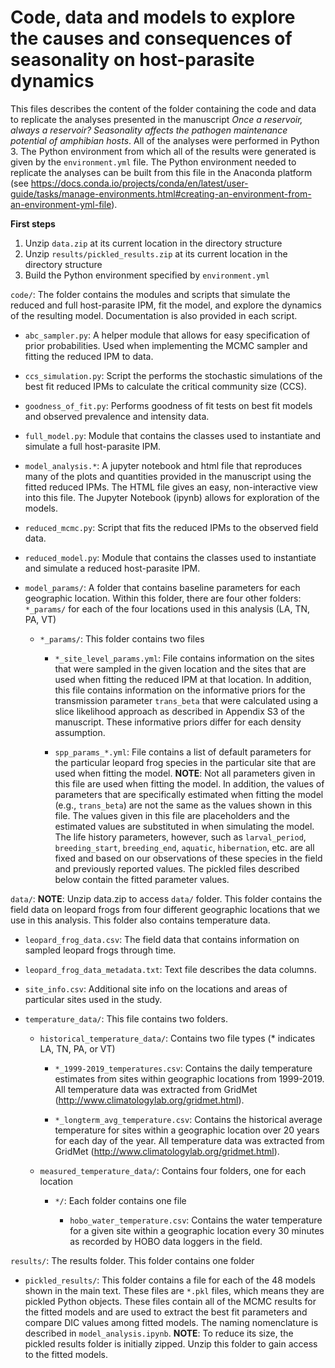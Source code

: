 # Code, data and models to explore the causes and consequences of seasonality on host-parasite dynamics

This files describes the content of the folder containing the code and data to replicate the analyses presented in the manuscript *Once a reservoir, always a reservoir? Seasonality affects the pathogen maintenance potential of amphibian hosts*. All of the analyses were performed in Python 3.  The Python environment from which all of the results were generated is given by the `environment.yml` file. The Python environment needed to replicate the analyses can be built from this file in the Anaconda platform (see https://docs.conda.io/projects/conda/en/latest/user-guide/tasks/manage-environments.html#creating-an-environment-from-an-environment-yml-file).

**First steps**

1. Unzip `data.zip` at its current location in the directory structure
2. Unzip `results/pickled_results.zip` at its current location in the directory structure
3. Build the Python environment specified by `environment.yml`

`code/`: The folder contains the modules and scripts that simulate the reduced and full host-parasite IPM, fit the model, and explore the dynamics of the resulting model. Documentation is also provided in each script.

- `abc_sampler.py`: A helper module that allows for easy specification of prior probabilities. Used when implementing the MCMC sampler and fitting the reduced IPM to data.

- `ccs_simulation.py`: Script the performs the stochastic simulations of the best fit reduced IPMs to calculate the critical community size (CCS).

- `goodness_of_fit.py`: Performs goodness of fit tests on best fit models and observed prevalence and intensity data.

- `full_model.py`: Module that contains the classes used to instantiate and simulate a full host-parasite IPM.

- `model_analysis.*`: A jupyter notebook and html file that reproduces many of the plots and quantities provided in the manuscript using the fitted reduced IPMs. The HTML file gives an easy, non-interactive view into this file.  The Jupyter Notebook (ipynb) allows for exploration of the models.

- `reduced_mcmc.py`: Script that fits the reduced IPMs to the observed field data.

- `reduced_model.py`: Module that contains the classes used to instantiate and simulate a reduced host-parasite IPM.

- `model_params/`: A folder that contains baseline parameters for each geographic location. Within this folder, there are four other folders: `*_params/` for each of the four locations used in this analysis (LA, TN, PA, VT)

    - `*_params/`: This folder contains two files

        - `*_site_level_params.yml`: File contains information on the sites that were sampled in the given location and the sites that are used when fitting the reduced IPM at that location. In addition, this file contains information on the informative priors for the transmission parameter `trans_beta` that were calculated using a slice likelihood approach as described in Appendix S3 of the manuscript. These informative priors differ for each density assumption.

        - `spp_params_*.yml`: File contains a list of default parameters for the particular leopard frog species in the particular site that are used when fitting the model. **NOTE**: Not all parameters given in this file are used when fitting the model. In addition, the values of parameters that are specifically estimated when fitting the model (e.g., `trans_beta`) are not the same as the values shown in this file.  The values given in this file are placeholders and the estimated values are substituted in when simulating the model.  The life history parameters, however, such as `larval_period`, `breeding_start`, `breeding_end`, `aquatic`, `hibernation`, etc. are all fixed and based on our observations of these species in the field and previously reported values. The pickled files described below contain the fitted parameter values.

`data/`: **NOTE**: Unzip data.zip to access `data/` folder. This folder contains the field data on leopard frogs from four different geographic locations that we use in this analysis. This folder also contains temperature data.

- `leopard_frog_data.csv`: The field data that contains information on sampled leopard frogs through time.

- `leopard_frog_data_metadata.txt`: Text file describes the data columns.
- `site_info.csv`: Additional site info on the locations and areas of particular sites used in the study.

- `temperature_data/`: This file contains two folders.

    - `historical_temperature_data/`: Contains two file types (* indicates LA, TN, PA, or VT)

        - `*_1999-2019_temperatures.csv`: Contains the daily temperature estimates from sites within geographic locations from 1999-2019.  All temperature data was extracted from GridMet (http://www.climatologylab.org/gridmet.html).

        - `*_longterm_avg_temperature.csv`: Contains the historical average temperature for sites within a geographic location over 20 years for each day of the year. All temperature data was extracted from GridMet (http://www.climatologylab.org/gridmet.html).

    - `measured_temperature_data/`: Contains four folders, one for each location

        - `*/`: Each folder contains one file

            - `hobo_water_temperature.csv`: Contains the water temperature for a given site within a geographic location every 30 minutes as recorded by HOBO data loggers in the field.

`results/`: The results folder. This folder contains one folder

- `pickled_results/`: This folder contains a file for each of the 48 models shown in the main text. These files are `*.pkl` files, which means they are pickled Python objects.  These files contain all of the MCMC results for the fitted models and are used to extract the best fit parameters and compare DIC values among fitted models.  The naming nomenclature is described in `model_analysis.ipynb`. **NOTE**: To reduce its size, the pickled results folder is initially zipped.  Unzip this folder to gain access to the fitted models.
